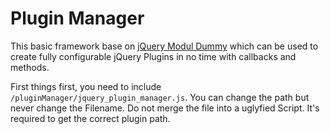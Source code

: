 # Plugin Manager

This basic framework base on [jQuery Modul Dummy](https://github.com/Sioweb/jQueryModulDummy) which can be used to create fully configurable jQuery Plugins in no time with callbacks and methods.

First things first, you need to include `/pluginManager/jquery_plugin_manager.js`. You can change the path but never change the Filename. Do not merge the file into a uglyfied Script. It's required to get the correct plugin path.
